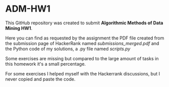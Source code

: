 # ADM-HW1

This GitHub repository was created to submit **Algorithmic Methods of Data Mining HW1**.

Here you can find as requested by the assignment the PDF file created from the submission page of HackerRank named *submissions_merged.pdf* and the Python code of my solutions, a .py file named *scripts.py*

Some exercises are missing but compared to the large amount of tasks in this homework it's a small percentage.

For some exercises I helped myself with the Hackerrank discussions, but I  never copied and paste the code.
